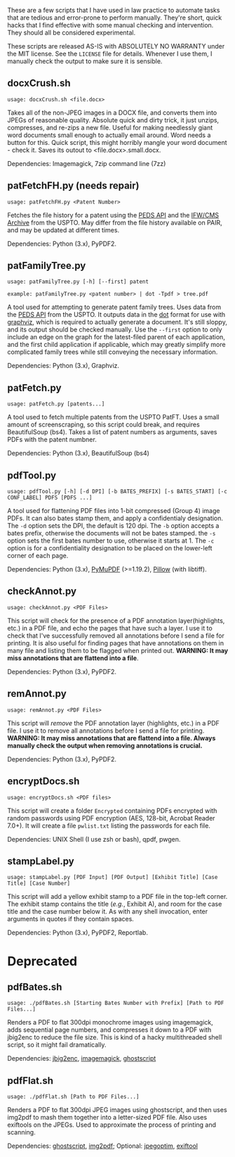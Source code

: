 These are a few scripts that I have used in law practice to automate tasks that are tedious and error-prone to perform manually.  They're short, quick hacks that I find effective with some manual checking and intervention.  They should all be considered experimental.

These scripts are released AS-IS with ABSOLUTELY NO WARRANTY under the MIT license.  See the `LICENSE` file for details. Whenever I use them, I manually check the output to make sure it is sensible.

## docxCrush.sh

`usage: docxCrush.sh <file.docx>`

Takes all of the non-JPEG images in a DOCX file, and converts them into JPEGs of reasonable quality. Absolute quick and dirty trick, it just unzips, compresses, and re-zips a new file. Useful for making needlessly giant word documents small enough to actually email around. Word needs a button for this. Quick script, this might horribly mangle your word document - check it. Saves its outout to <file.docx>.small.docx.

Dependencies: Imagemagick, 7zip command line (7zz)


## patFetchFH.py (needs repair)

`usage: patFetchFH.py <Patent Number>`

Fetches the file history for a patent using the [PEDS API](https://ped.uspto.gov/peds/#!/) and the [IFW/CMS Archive](https://developer.uspto.gov/data/pair-archives) from the USPTO.  May differ from the file history available on PAIR, and may be updated at different times.

Dependencies: Python (3.x), PyPDF2.

## patFamilyTree.py

`usage: patFamilyTree.py [-h] [--first] patent`

`example: patFamilyTree.py <patent number> | dot -Tpdf > tree.pdf`

A tool used for attempting to generate patent family trees.  Uses data from the [PEDS API](https://ped.uspto.gov/peds/#!/) from the USPTO.  It outputs data in the [dot](https://graphviz.org/doc/info/lang.html) format for use with [graphviz](https://graphviz.org/), which is required to actually generate a document.  It's still sloppy, and its output should be checked manually.  Use the `--first` option to only include an edge on the graph for the latest-filed parent of each application, and the first child application if applicable, which may greatly simplify more complicated family trees while still conveying the necessary information.

Dependencies: Python (3.x), Graphviz.

## patFetch.py

`usage: patFetch.py [patents...]`

A tool used to fetch multiple patents from the USPTO PatFT.  Uses a small amount of screenscraping, so this script could break, and requires BeautifulSoup (bs4).  Takes a list of patent numbers as arguments, saves PDFs with the patent numbner.

Dependencies: Python (3.x), BeautifulSoup (bs4)

## pdfTool.py

`usage: pdfTool.py [-h] [-d DPI] [-b BATES_PREFIX] [-s BATES_START] [-c CONF_LABEL] PDFS [PDFS ...]`

A tool used for flattening PDF files into 1-bit compressed (Group 4) image PDFs.  It can also bates stamp them, and apply a confidentialy designation. The `-d` option sets the DPI, the default is 120 dpi. The `-b` option accepts a bates prefix, otherwise the documents will not be bates stamped. the `-s` option sets the first bates number to use, otherwise it starts at 1. The `-c` option is for a confidentiality designation to be placed on the lower-left corner of each page.

Dependencies: Python (3.x), [PyMuPDF](https://github.com/pymupdf/PyMuPDF) (>=1.19.2), [Pillow](https://github.com/python-pillow/Pillow) (with libtiff).

## checkAnnot.py

`usage: checkAnnot.py <PDF Files>`

This script will check for the presence of a PDF annotation layer(highlights, etc.) in a PDF file, and echo the pages that have such a layer.  I use it to check that I've successfully removed all annotations before I send a file for printing.  It is also useful for finding pages that have annotations on them in many file and listing them to be flagged when printed out.  **WARNING: It may miss annotations that are flattend into a file**.

Dependencies: Python (3.x), PyPDF2.

## remAnnot.py

`usage: remAnnot.py <PDF Files>`

This script will *remove* the PDF annotation layer (highlights, etc.) in a PDF file.  I use it to remove all annotations before I send a file for printing.  **WARNING: It may miss annotations that are flattend into a file. Always manually check the output when removing annotations is crucial.**

Dependencies: Python (3.x), PyPDF2.

## encryptDocs.sh

`usage: encryptDocs.sh <PDF files>`

This script will create a folder `Encrypted` containing PDFs encrypted with random passwords using PDF encryption (AES, 128-bit, Acrobat Reader 7.0+).  It will create a file `pwlist.txt` listing the passwords for each file.

Dependencies: UNIX Shell (I use zsh or bash), qpdf, pwgen.

## stampLabel.py

`usage: stampLabel.py [PDF Input] [PDF Output] [Exhibit Title] [Case Title] [Case Number]`

This script will add a yellow exhibit stamp to a PDF file in the top-left corner.  The exhibit stamp contains the title (*e.g.*, Exhibit A), and room for the case title and the case number below it.  As with any shell invocation, enter arguments in quotes if they contain spaces.

Dependencies: Python (3.x), PyPDF2, Reportlab.

# Deprecated 

## pdfBates.sh

`usage: ./pdfBates.sh [Starting Bates Number with Prefix] [Path to PDF Files...]`

Renders a PDF to flat 300dpi monochrome images using imagemagick, adds sequential page numbers, and compresses it down to a PDF with jbig2enc to reduce the file size.  This is kind of a hacky multithreaded shell script, so it might fail dramatically.

Dependencies: [jbig2enc](https://github.com/agl/jbig2enc), [imagemagick](https://imagemagick.org/index.php), [ghostscript](https://www.ghostscript.com/)

## pdfFlat.sh

`usage: ./pdfFlat.sh [Path to PDF Files...]`

Renders a PDF to flat 300dpi JPEG images using ghostscript, and then uses img2pdf to mash them
together into a letter-sized PDF file. Also uses exiftools on the JPEGs. Used to approximate 
the process of printing and scanning.

Dependencies: [ghostscript](https://www.ghostscript.com/), [img2pdf](https://pypi.org/project/img2pdf/); Optional: [jpegoptim](https://github.com/tjko/jpegoptim), [exiftool](https://exiftool.org/)
